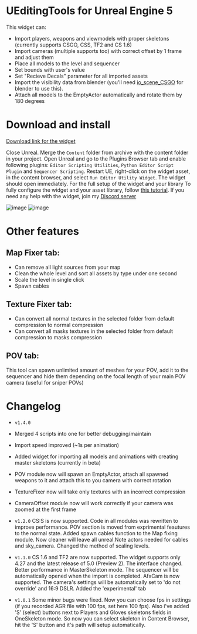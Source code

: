 # UEditingTools for Unreal Engine 5

This widget can:
- Import players, weapons and viewmodels with proper skeletons (currently supports CSGO, CSS, TF2 and CS 1.6)
- Import cameras (multiple supports too) with correct offset by 1 frame and adjust them
- Place all models to the level and sequencer
- Set bounds with user's value
- Set "Recieve Decals" parameter for all imported assets
- Import the visibility data from blender (you'll need [io_scene_CSGO](https://github.com/adenexvfx/io_scene_CSGO) for blender to use this).
- Attach all models to the EmptyActor automatically and rotate them by 180 degrees

# Download and install
[Download link for the widget](https://github.com/adenexvfx/UEditingTools/releases)

Close Unreal. Merge the ```Content``` folder from archive with the content folder in your project. Open Unreal and go to the Plugins Browser tab and enable following plugins: ```Editor Scripting Utilities```, ```Python Editor Script Plugin``` and ```Sequencer Scripting```. Restart UE, right-click on the widget asset, in the content browser, and select ```Run Editor Utility Widget```. The widget should open immediately. For the full setup of the widget and your library 
To fully configure the widget and your asset library, follow [this tutorial](https://youtu.be/9r7T2mFlLV4). If you need any help with the widget, join my [Discord server](https://discord.gg/CqCHkUCpxq)

![image](https://i.imgur.com/b6cdmxX.png)
![image](https://user-images.githubusercontent.com/93075018/145672504-1a949cab-4518-4cc1-8443-339a22fbce4d.png)

# Other features
## Map Fixer tab:
- Can remove all light sources from your map
- Clean the whole level and sort all assets by type under one second
- Scale the level in single click
- Spawn cables

## Texture Fixer tab:
- Can convert all normal textures in the selected folder from default compression to normal compression
- Can convert all masks textures in the selected folder from default compression to masks compression

## POV tab:
This tool can spawn unlimited amount of meshes for your POV, add it to the sequencer and hide them depending on the focal length of your main POV camera (useful for sniper POVs)

# Changelog
- ```v1.4.0```
- Merged 4 scripts into one for better debugging/maintain
- Import speed improved (~1s per animation)
- Added widget for importing all models and animations with creating master skeletons (currently in beta)
- POV module now will spawn an EmptyActor, attach all spawned weapons to it and attach this to you camera with correct rotation
- TextureFixer now will take only textures with an incorrect compression
- CameraOffset module now will work correctly if your camera was zoomed at the first frame

- ```v1.2.0```
CS:S is now supported. Code in all modules was rewritten to improve performance. POV section is moved from exprimental feautures to the normal state. Added spawn cables function to the Map fixing module. Now cleaner will leave all unreal.Note actors needed for cables and sky_camera. Changed the method of scaling levels.

- ```v1.1.0```
CS 1.6 and TF2 are now supported.  The widget supports only 4.27 and the latest release of 5.0 (Preview 2). The interface changed.  Better performance in MasterSkeleton mode. The sequencer will be automatically opened when the import is completed. AfxCam is now supported. The camera's settings will be automatically set to 'do not override' and 16:9 DSLR. Added the 'experimental' tab

- ```v1.0.1```
Some minor bugs were fixed. Now you can choose fps in settings (if you recorded AGR file with 100 fps, set here 100 fps). Also i've added 'S' (select) buttons next to Players and Gloves skeletons fields in OneSkeleton mode. So now you can select skeleton in Content Browser, hit the 'S' button and it's path will setup automatically.

